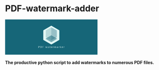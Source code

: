 # PDF-watermark-adder

<p>
<img src="logo.png" width="60%" alt="PDF-watermark-adder" />
</p>

<strong>The productive python script to add watermarks to numerous PDF files.</strong>

